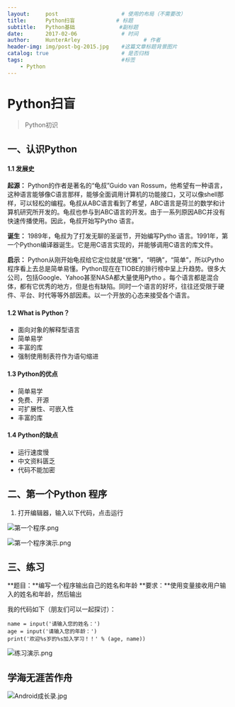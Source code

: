 ```yaml
---
layout:     post                    # 使用的布局（不需要改）
title:      Python扫盲             # 标题 
subtitle:   Python基础              #副标题
date:       2017-02-06              # 时间
author:     HunterArley                    # 作者
header-img: img/post-bg-2015.jpg    #这篇文章标题背景图片
catalog: true                       # 是否归档
tags:                               #标签
    - Python
---
```


# Python扫盲
> Python初识

## 一、认识Python

#### 1.1 发展史
**起源：**
Python的作者是著名的“龟叔”Guido van Rossum，他希望有一种语言，这种语言能够像C语言那样，能够全面调用计算机的功能接口，又可以像shell那样，可以轻松的编程。龟叔从ABC语言看到了希望，ABC语言是荷兰的数学和计算机研究所开发的。龟叔也参与到ABC语言的开发。由于一系列原因ABC并没有快速传播使用。因此，龟叔开始写Pytho 语言。

**诞生：**
1989年，龟叔为了打发无聊的圣诞节，开始编写Pytho 语言。1991年，第一个Python编译器诞生。它是用C语言实现的，并能够调用C语言的库文件。

**启示：**
Python从刚开始龟叔给它定位就是“优雅”，“明确”，“简单”，所以Pytho 程序看上去总是简单易懂。Python现在在TIOBE的排行榜中呈上升趋势。很多大公司，包括Google、Yahoo甚至NASA都大量使用Pytho 。每个语言都是混合体，都有它优秀的地方，但是也有缺陷。同时一个语言的好坏，往往还受限于硬件、平台、时代等等外部因素。以一个开放的心态来接受各个语言。

#### 1.2 What is Python？
- 面向对象的解释型语言
- 简单易学
- 丰富的库
- 强制使用制表符作为语句缩进

#### 1.3 Python的优点
- 简单易学
- 免费、开源
- 可扩展性、可嵌入性
- 丰富的库

#### 1.4 Python的缺点
- 运行速度慢
- 中文资料匮乏
- 代码不能加密

## 二、第一个Python 程序
1. 打开编辑器，输入以下代码，点击运行

![第一个程序.png](https://upload-images.jianshu.io/upload_images/4625756-d2f80cf3221c1f6f.png?imageMogr2/auto-orient/strip%7CimageView2/2/w/1240)

![第一个程序演示.png](https://upload-images.jianshu.io/upload_images/4625756-fc7dbf353a0e10d9.png?imageMogr2/auto-orient/strip%7CimageView2/2/w/1240)

## 三、练习
**题目：**编写一个程序输出自己的姓名和年龄
**要求：**使用变量接收用户输入的姓名和年龄，然后输出

我的代码如下（朋友们可以一起探讨）：

```
name = input('请输入您的姓名：')
age = input('请输入您的年龄：')
print('欢迎%s岁的%s加入学习！！' % (age, name))
```

![练习演示.png](https://upload-images.jianshu.io/upload_images/4625756-f31cf3c02288b029.png?imageMogr2/auto-orient/strip%7CimageView2/2/w/1240)

## 学海无涯苦作舟

![Android成长录.jpg](https://upload-images.jianshu.io/upload_images/4625756-1ae3ecd27cd4ab36.jpg?imageMogr2/auto-orient/strip%7CimageView2/2/w/1240)



